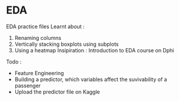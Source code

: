 # EDA
EDA practice files
Learnt about : 
1. Renaming columns
2. Vertically stacking boxplots using subplots
3. Using a heatmap
Insipiration : Introduction to EDA course on Dphi

Todo :
 * Feature Engineering 
 * Building a predictor, which variables affect the suvivability of a passenger
 * Upload the predictor file on Kaggle
